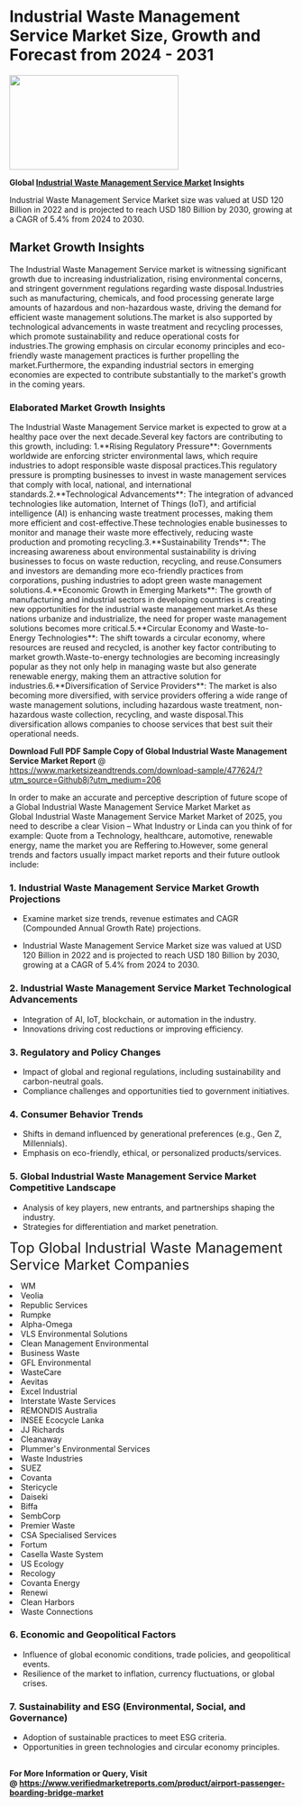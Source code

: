 <H1>Industrial Waste Management Service Market Size, Growth and Forecast from 2024 - 2031</H1><img class="aligncenter size-medium wp-image-584254" src="https://thirdeyenews.in/wp-content/uploads/2024/09/Global-Market-Research-300x168.jpeg" alt="" width="300" height="168" /><p><strong>Global&nbsp;<a href="https://www.marketsizeandtrends.com/download-sample/477624/?utm_source=Github8j?utm_medium=206">Industrial Waste Management Service Market</a> Insights</strong></p><p>Industrial Waste Management Service Market size was valued at USD 120 Billion in 2022 and is projected to reach USD 180 Billion by 2030, growing at a CAGR of 5.4% from 2024 to 2030.</p><p><h2>Market Growth Insights</h2> The Industrial Waste Management Service market is witnessing significant growth due to increasing industrialization, rising environmental concerns, and stringent government regulations regarding waste disposal.Industries such as manufacturing, chemicals, and food processing generate large amounts of hazardous and non-hazardous waste, driving the demand for efficient waste management solutions.The market is also supported by technological advancements in waste treatment and recycling processes, which promote sustainability and reduce operational costs for industries.The growing emphasis on circular economy principles and eco-friendly waste management practices is further propelling the market.Furthermore, the expanding industrial sectors in emerging economies are expected to contribute substantially to the market's growth in the coming years.<h3>Elaborated Market Growth Insights</h3> The Industrial Waste Management Service market is expected to grow at a healthy pace over the next decade.Several key factors are contributing to this growth, including: 1.**Rising Regulatory Pressure**: Governments worldwide are enforcing stricter environmental laws, which require industries to adopt responsible waste disposal practices.This regulatory pressure is prompting businesses to invest in waste management services that comply with local, national, and international standards.2.**Technological Advancements**: The integration of advanced technologies like automation, Internet of Things (IoT), and artificial intelligence (AI) is enhancing waste treatment processes, making them more efficient and cost-effective.These technologies enable businesses to monitor and manage their waste more effectively, reducing waste production and promoting recycling.3.**Sustainability Trends**: The increasing awareness about environmental sustainability is driving businesses to focus on waste reduction, recycling, and reuse.Consumers and investors are demanding more eco-friendly practices from corporations, pushing industries to adopt green waste management solutions.4.**Economic Growth in Emerging Markets**: The growth of manufacturing and industrial sectors in developing countries is creating new opportunities for the industrial waste management market.As these nations urbanize and industrialize, the need for proper waste management solutions becomes more critical.5.**Circular Economy and Waste-to-Energy Technologies**: The shift towards a circular economy, where resources are reused and recycled, is another key factor contributing to market growth.Waste-to-energy technologies are becoming increasingly popular as they not only help in managing waste but also generate renewable energy, making them an attractive solution for industries.6.**Diversification of Service Providers**: The market is also becoming more diversified, with service providers offering a wide range of waste management solutions, including hazardous waste treatment, non-hazardous waste collection, recycling, and waste disposal.This diversification allows companies to choose services that best suit their operational needs.<p><span class=""><strong>Download Full PDF Sample Copy of Global Industrial Waste Management Service Market Report</strong> @ <a href="https://www.marketsizeandtrends.com/download-sample/477624/?utm_source=Github8j?utm_medium=206" target="_blank">https://www.marketsizeandtrends.com/download-sample/477624/?utm_source=Github8j?utm_medium=206</a></span></p><p>In order to make an accurate and perceptive description of future scope of a Global&nbsp;Industrial Waste Management Service Market Market as Global&nbsp;Industrial Waste Management Service Market Market of 2025, you need to describe a clear Vision &ndash; What Industry or Linda can you think of for example: Quote from a Technology, healthcare, automotive, renewable energy, name the market you are Reffering to.However, some general trends and factors usually impact market reports and their future outlook include:</p><h3>1.&nbsp;<strong>Industrial Waste Management Service Market Growth Projections</strong></h3><ul><li>Examine market size trends, revenue estimates and CAGR (Compounded Annual Growth Rate) projections.</li><li><p>Industrial Waste Management Service Market size was valued at USD 120 Billion in 2022 and is projected to reach USD 180 Billion by 2030, growing at a CAGR of 5.4% from 2024 to 2030.</p></li></ul><h3>2.&nbsp;<strong>Industrial Waste Management Service Market Technological Advancements</strong></h3><ul><li>Integration of AI, IoT, blockchain, or automation in the industry.</li><li>Innovations driving cost reductions or improving efficiency.</li></ul><h3>3.&nbsp;<strong>Regulatory and Policy Changes</strong></h3><ul><li>Impact of global and regional regulations, including sustainability and carbon-neutral goals.</li><li>Compliance challenges and opportunities tied to government initiatives.</li></ul><h3>4.&nbsp;<strong>Consumer Behavior Trends</strong></h3><ul><li>Shifts in demand influenced by generational preferences (e.g., Gen Z, Millennials).</li><li>Emphasis on eco-friendly, ethical, or personalized products/services.</li></ul><h3>5.&nbsp;<strong>Global Industrial Waste Management Service Market Competitive Landscape</strong></h3><ul><li>Analysis of key players, new entrants, and partnerships shaping the industry.</li><li>Strategies for differentiation and market penetration.</li></ul><p data-pm-slice="1 1 []"><span style="color: inherit; font-family: inherit; font-size: 25px;">Top Global Industrial Waste Management Service Market Companies</span></p><div class="" data-test-id=""><p><li>WM</li><li> Veolia</li><li> Republic Services</li><li> Rumpke</li><li> Alpha-Omega</li><li> VLS Environmental Solutions</li><li> Clean Management Environmental</li><li> Business Waste</li><li> GFL Environmental</li><li> WasteCare</li><li> Aevitas</li><li> Excel Industrial</li><li> Interstate Waste Services</li><li> REMONDIS Australia</li><li> INSEE Ecocycle Lanka</li><li> JJ Richards</li><li> Cleanaway</li><li> Plummer's Environmental Services</li><li> Waste Industries</li><li> SUEZ</li><li> Covanta</li><li> Stericycle</li><li> Daiseki</li><li> Biffa</li><li> SembCorp</li><li> Premier Waste</li><li> CSA Specialised Services</li><li> Fortum</li><li> Casella Waste System</li><li> US Ecology</li><li> Recology</li><li> Covanta Energy</li><li> Renewi</li><li> Clean Harbors</li><li> Waste Connections</li></p></div><h3>6.&nbsp;<strong>Economic and Geopolitical Factors</strong></h3><ul><li>Influence of global economic conditions, trade policies, and geopolitical events.</li><li>Resilience of the market to inflation, currency fluctuations, or global crises.</li></ul><h3>7.&nbsp;<strong>Sustainability and ESG (Environmental, Social, and Governance)</strong></h3><ul><li>Adoption of sustainable practices to meet ESG criteria.</li><li>Opportunities in green technologies and circular economy principles.</li></ul><h2><strong style="font-size: 14px;">For More Information or Query, Visit @&nbsp;</strong><a style="background-color: #ffffff; font-size: 14px;" href="https://www.marketsizeandtrends.com/report/industrial-waste-management-service-market/" target="_blank">https://www.verifiedmarketreports.com/product/airport-passenger-boarding-bridge-market</a></h2>